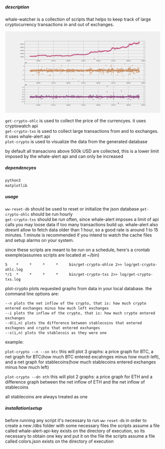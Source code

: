 ##### description

whale-watcher is a collection of scripts that helps to keep track of large cryptocurrency transactions in and out of exchanges.  

![alt text](https://github.com/Kurtzmusch/whale-watcher/blob/assets/btc-n-sn.png)

`get-crypto-ohlc` is used to collect the price of the currencyes. it uses cryptowatch api  
`get-crypto-txs` is used to collect large transactions from and to exchanges. it uses whale-alert api  
`plot-crypto` is used to visualize the data from the generated database  

by default all transacions above 500k USD are collected, this is a lower limit imposed by the whale-alert api and can only be increased

##### dependencyes

`python3`  
`matplotlib`

##### usage
`ww-reset-db` should be used to reset or initialize the json database
`get-crypto-ohlc` should be run hourly  
`get-crypto-txs` should be run often, since whale-alert imposes a limit of api calls you may loose data if too many transactions build up. whale-alert also doesnt allow to fetch data older than 1 hour, so a good rate is around 1 to 15 minutes. 1 minute is recommended if you intend to watch the cache files and setup alarms on your system.  

since these scripts are meant to be run on a schedule, here's a crontab exemple(assumes scripts are located at ~/bin)
```
5    *     *     *     *     bin/get-crypto-ohlce 2>> log/get-crypto-ohlc.log
*/1  *     *     *     *     bin/get-crypto-txs 2>> log/get-crypto-txs.log
```

plot-crypto plots requested graphs from data in your local database.
the command line options are:

```lang-none
--n plots the net inflow of the crypto, that is: how much crypto entered exchanges minus how much left exchanges  
--i plots the inflow of the crypto, that is: how much crypto entered exchanges  
--d(i,n) plots the difference between stablecoins that entered exchagnes and crypto that entered exchanges  
--s(i,n) plots the stablecois as they were one
```

example:

`plot-crypto --n --sn btc`
this will plot 3 graphs: a price graph for BTC, a net graph for BTC(how much BTC entered excahnges minus how much left), and a net graph for stablecoins(how much stablecoins entered exchanges minus how much left)

`plot-crypto --dn eth`
this will plot 2 graphs: a price graph for ETH and a difference graph between the net inflow of ETH and the net inflow of stablecoins

all stablecoins are always treated as one

##### installation\setup
before running any script it's necessary to run `ww-reset-db` in order to create a new /dbs folder with some necessary files
the scripts assume a file called whale-alert-api-key exists on the directory of execution, so its necessary to obtain one key and put it on the file
the scripts assume a file called colors.json exists on the directory of execution


